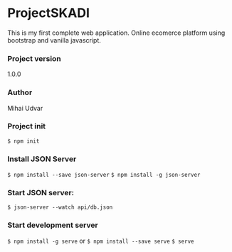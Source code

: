 # ProjectSKADI

This is my first complete web application. Online ecomerce platform using bootstrap and vanilla javascript.

### Project version

1.0.0

### Author

Mihai Udvar

### Project init

`$ npm init`

### Install JSON Server

`$ npm install --save json-server`
`$ npm install -g json-server`

### Start JSON server:

`$ json-server --watch api/db.json`

### Start development server

`$ npm install -g serve` or `$ npm install --save serve`
`$ serve`
